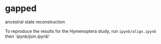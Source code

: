 # gapped
ancestral state reconstruction

To reproduce the results for the Hymenoptera study, run `ipynb/align.ipynb` then `ipynb/join.ipynb'
